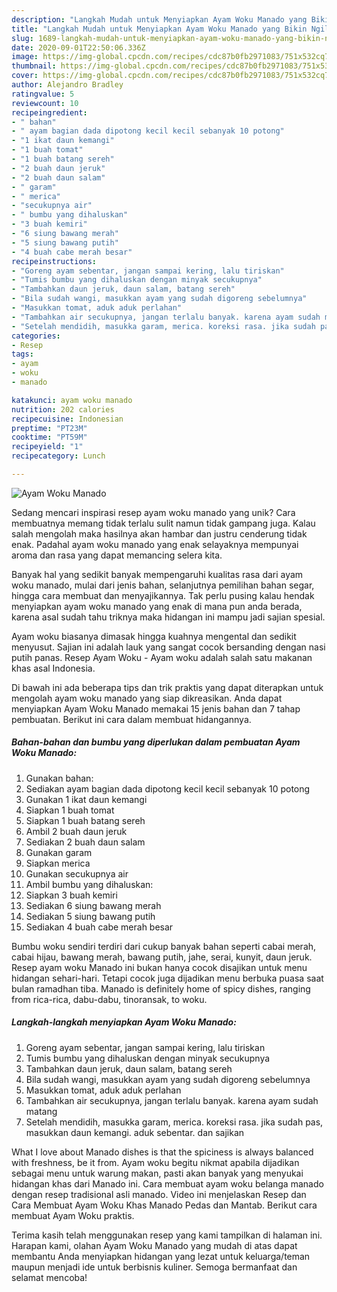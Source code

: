 ```yaml
---
description: "Langkah Mudah untuk Menyiapkan Ayam Woku Manado yang Bikin Ngiler"
title: "Langkah Mudah untuk Menyiapkan Ayam Woku Manado yang Bikin Ngiler"
slug: 1689-langkah-mudah-untuk-menyiapkan-ayam-woku-manado-yang-bikin-ngiler
date: 2020-09-01T22:50:06.336Z
image: https://img-global.cpcdn.com/recipes/cdc87b0fb2971083/751x532cq70/ayam-woku-manado-foto-resep-utama.jpg
thumbnail: https://img-global.cpcdn.com/recipes/cdc87b0fb2971083/751x532cq70/ayam-woku-manado-foto-resep-utama.jpg
cover: https://img-global.cpcdn.com/recipes/cdc87b0fb2971083/751x532cq70/ayam-woku-manado-foto-resep-utama.jpg
author: Alejandro Bradley
ratingvalue: 5
reviewcount: 10
recipeingredient:
- " bahan"
- " ayam bagian dada dipotong kecil kecil sebanyak 10 potong"
- "1 ikat daun kemangi"
- "1 buah tomat"
- "1 buah batang sereh"
- "2 buah daun jeruk"
- "2 buah daun salam"
- " garam"
- " merica"
- "secukupnya air"
- " bumbu yang dihaluskan"
- "3 buah kemiri"
- "6 siung bawang merah"
- "5 siung bawang putih"
- "4 buah cabe merah besar"
recipeinstructions:
- "Goreng ayam sebentar, jangan sampai kering, lalu tiriskan"
- "Tumis bumbu yang dihaluskan dengan minyak secukupnya"
- "Tambahkan daun jeruk, daun salam, batang sereh"
- "Bila sudah wangi, masukkan ayam yang sudah digoreng sebelumnya"
- "Masukkan tomat, aduk aduk perlahan"
- "Tambahkan air secukupnya, jangan terlalu banyak. karena ayam sudah matang"
- "Setelah mendidih, masukka garam, merica. koreksi rasa. jika sudah pas, masukkan daun kemangi. aduk sebentar. dan sajikan"
categories:
- Resep
tags:
- ayam
- woku
- manado

katakunci: ayam woku manado 
nutrition: 202 calories
recipecuisine: Indonesian
preptime: "PT23M"
cooktime: "PT59M"
recipeyield: "1"
recipecategory: Lunch

---
```



![Ayam Woku Manado](https://img-global.cpcdn.com/recipes/cdc87b0fb2971083/751x532cq70/ayam-woku-manado-foto-resep-utama.jpg)

Sedang mencari inspirasi resep ayam woku manado yang unik? Cara membuatnya memang tidak terlalu sulit namun tidak gampang juga. Kalau salah mengolah maka hasilnya akan hambar dan justru cenderung tidak enak. Padahal ayam woku manado yang enak selayaknya mempunyai aroma dan rasa yang dapat memancing selera kita.

Banyak hal yang sedikit banyak mempengaruhi kualitas rasa dari ayam woku manado, mulai dari jenis bahan, selanjutnya pemilihan bahan segar, hingga cara membuat dan menyajikannya. Tak perlu pusing kalau hendak menyiapkan ayam woku manado yang enak di mana pun anda berada, karena asal sudah tahu triknya maka hidangan ini mampu jadi sajian spesial.

Ayam woku biasanya dimasak hingga kuahnya mengental dan sedikit menyusut. Sajian ini adalah lauk yang sangat cocok bersanding dengan nasi putih panas. Resep Ayam Woku - Ayam woku adalah salah satu makanan khas asal Indonesia.


Di bawah ini ada beberapa tips dan trik praktis yang dapat diterapkan untuk mengolah ayam woku manado yang siap dikreasikan. Anda dapat menyiapkan Ayam Woku Manado memakai 15 jenis bahan dan 7 tahap pembuatan. Berikut ini cara dalam membuat hidangannya.

<!--inarticleads1-->

##### Bahan-bahan dan bumbu yang diperlukan dalam pembuatan Ayam Woku Manado:

1. Gunakan  bahan:
1. Sediakan  ayam bagian dada dipotong kecil kecil sebanyak 10 potong
1. Gunakan 1 ikat daun kemangi
1. Siapkan 1 buah tomat
1. Siapkan 1 buah batang sereh
1. Ambil 2 buah daun jeruk
1. Sediakan 2 buah daun salam
1. Gunakan  garam
1. Siapkan  merica
1. Gunakan secukupnya air
1. Ambil  bumbu yang dihaluskan:
1. Siapkan 3 buah kemiri
1. Sediakan 6 siung bawang merah
1. Sediakan 5 siung bawang putih
1. Sediakan 4 buah cabe merah besar


Bumbu woku sendiri terdiri dari cukup banyak bahan seperti cabai merah, cabai hijau, bawang merah, bawang putih, jahe, serai, kunyit, daun jeruk. Resep ayam woku Manado ini bukan hanya cocok disajikan untuk menu hidangan sehari-hari. Tetapi cocok juga dijadikan menu berbuka puasa saat bulan ramadhan tiba. Manado is definitely home of spicy dishes, ranging from rica-rica, dabu-dabu, tinoransak, to woku. 

<!--inarticleads2-->

##### Langkah-langkah menyiapkan Ayam Woku Manado:

1. Goreng ayam sebentar, jangan sampai kering, lalu tiriskan
1. Tumis bumbu yang dihaluskan dengan minyak secukupnya
1. Tambahkan daun jeruk, daun salam, batang sereh
1. Bila sudah wangi, masukkan ayam yang sudah digoreng sebelumnya
1. Masukkan tomat, aduk aduk perlahan
1. Tambahkan air secukupnya, jangan terlalu banyak. karena ayam sudah matang
1. Setelah mendidih, masukka garam, merica. koreksi rasa. jika sudah pas, masukkan daun kemangi. aduk sebentar. dan sajikan


What I love about Manado dishes is that the spiciness is always balanced with freshness, be it from. Ayam woku begitu nikmat apabila dijadikan sebagai menu untuk warung makan, pasti akan banyak yang menyukai hidangan khas dari Manado ini. Cara membuat ayam woku belanga manado dengan resep tradisional asli manado. Video ini menjelaskan Resep dan Cara Membuat Ayam Woku Khas Manado Pedas dan Mantab. Berikut cara membuat Ayam Woku praktis. 

Terima kasih telah menggunakan resep yang kami tampilkan di halaman ini. Harapan kami, olahan Ayam Woku Manado yang mudah di atas dapat membantu Anda menyiapkan hidangan yang lezat untuk keluarga/teman maupun menjadi ide untuk berbisnis kuliner. Semoga bermanfaat dan selamat mencoba!
